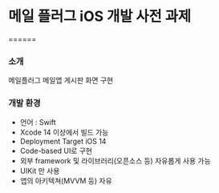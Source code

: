 # 메일 플러그 iOS 개발 사전 과제
======

### 소개

메일플러그 메일앱 게시판 화면 구현

### 개발 환경

- 언어 : Swift
- Xcode 14 이상에서 빌드 가능
- Deployment Target iOS 14
- Code-based UI로 구현
- 외부 framework 및 라이브러리(오픈소스 등) 자유롭게 사용 가능
- UIKit 만 사용
- 앱의 아키텍쳐(MVVM 등) 자유
